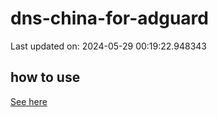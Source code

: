 # dns-china-for-adguard

Last updated on: 2024-05-29 00:19:22.948343

## how to use

[See here](https://github.com/AdguardTeam/AdGuardHome/wiki/Configuration#upstreams-from-file)